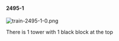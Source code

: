 #### 2495-1
![train-2495-1-0.png](https://github.com/lil-lab/nlvr/raw/master/nlvr/train/images/3/train-2495-1-0.png "train-2495-1-0.png")

There is 1 tower with 1 black block at the top